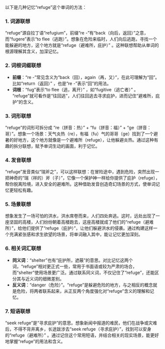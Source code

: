 以下是几种记忆“refuge”这个单词的方法：

### 1. 词源联想
“refuge”源自拉丁语“refugium”，前缀“re -”有“back（向后，返回）”之意，而“fugere”表示“to flee（逃跑）”。想象在危险来临时，人们向后逃跑，寻找一个能躲避的地方，这个地方就是“refuge（避难所，庇护）” 。这种联想帮助从单词的根源理解其含义，加深记忆。

### 2. 词根词缀联想
 - **前缀**：“re -”常见含义为“back（回），again（再，又）”，在此可理解为“回”。比如“return（返回）” ，也是“re -”表示“回”的用法。
 - **词根**：“fug”表示“to flee（逃，离开）” ，如“fugitive（逃亡者）” 。
“refuge”就可看作是“往回逃”，人们往回逃去寻求庇护，进而记住“避难所，庇护”的含义。

### 3. 词形联想
“refuge”的词形可拆分成 “re（拼音：热）” + “fu（拼音：福）” + “ge（拼音：哥）”。想象一个场景：天气炎热（re），有福（fu）气的哥哥（ge）找到了一个避暑的好地方，这个地方就像是一个避难所（refuge），让他躲避炎热。通过这种有趣的拆分联想，赋予单词生动的画面，利于记忆。

### 4. 发音联想
“refuge”发音类似“瑞斧之”，可以这样联想：在冒险途中，遇到危险，突然出现一把神奇的“瑞（祥的）斧（子）”，它像一个保护神一样给你提供了庇护（refuge），帮你脱离险境，进入安全的避难所。这种借助发音创造奇幻场景的方式，使单词记忆更轻松有趣。

### 5. 场景联想
想象发生了一场可怕的洪水，洪水席卷而来，人们四处奔逃。这时，远处出现了一座坚固的高楼，人们纷纷朝着高楼跑去，这座高楼就成了他们的“refuge（避难所）”，给他们提供了“refuge（庇护）”，让他们躲避洪水的侵袭。通过构建这样一个充满紧张感和求生欲望的场景，将单词融入其中，能让记忆更加深刻。

### 6. 相关词汇联想
 - **同义词**：“shelter”也有“庇护所，遮蔽”的意思。对比记忆这两个词，“refuge”相对更正式一些，常用于书面语或较为严肃的场合，而“shelter”使用场景更广泛。通过联系同义词，不仅记住了“refuge”，还能区分其与近义词的细微差别。
 - **反义词**：“danger（危险）”。“refuge”是躲避危险的地方，与之相反的概念就是危险，将两者联系起来，从正反两个角度强化对“refuge”含义的理解和记忆。

### 7. 短语联想
“seek refuge”是“寻求庇护”的意思。想象新闻中报道的难民，他们在战争或灾难后，不得不背井离乡，长途跋涉去“seek refuge（寻求庇护）”，找到可以安身的“refuge（避难所）” 。通过记住这个常用短语，并结合相关的现实场景，能更好地掌握“refuge”的用法和含义。 